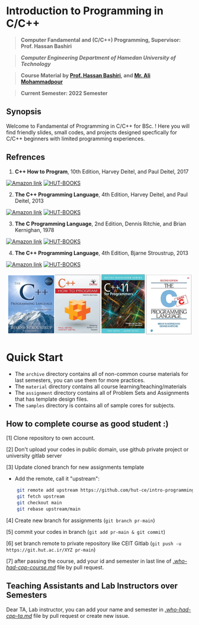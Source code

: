# **Introduction to Programming in C/C++**

> **Computer Fandamental and (C/C++) Programming, Supervisor: Prof. Hassan Bashiri**

> ***Computer Engineering Department of Hamedan University of Technology***

> **Course Material by [Prof. Hassan Bashiri](http://profs.hut.ac.ir/~bashiri), and [Mr. Ali Mohammadpour](https://github.com/alimpk)**

> **Current Semester: 2022 Semester**

## Synopsis
Welcome to Fandamental of Programming in C/C++ for BSc. ! Here you will find friendly slides, small codes, and projects designed specfically for C/C++ beginners with limited programming experiences.


## Refrences

1. **C++ How to Program**, 10th Edition, Harvey Deitel, and Paul Deitel, 2017 

[![Amazon link](https://img.shields.io/badge/AMAZON-LINK-orange)](https://www.amazon.com/How-Program-10th-Paul-Deitel/dp/0134448235/ref=sr_1_1?keywords=c%2B%2B+how+to+program&qid=1661446800&sr=8-1) [![HUT-BOOKS](https://img.shields.io/badge/HUT--BOOK-Download-green)]()

2. **The C++ Programming Language**, 4th Edition, Harvey Deitel, and Paul Deitel, 2013
   
[![Amazon link](https://img.shields.io/badge/AMAZON-LINK-orange)](https://www.amazon.com/C-11-Programmers-Deitel-Developer-ebook/dp/B00BY6DQVY/ref=sr_1_1?crid=CWFDSUYW5GQY&keywords=c%2B%2B+11+for+programmers&qid=1661446847&sprefix=c%2B%2B+11+for+programmers%2Caps%2C252&sr=8-1) [![HUT-BOOKS](https://img.shields.io/badge/HUT--BOOK-Download-green)]()

3. **The C Programming Language**, 2nd Edition, Dennis Ritchie, and Brian Kernighan, 1978
   
[![Amazon link](https://img.shields.io/badge/AMAZON-LINK-orange)](https://www.amazon.com/Programming-Language-2nd-Brian-Kernighan/dp/0131103628/ref=sr_1_1?keywords=the+c+programming+language+2nd+edition&qid=1661446721&sprefix=the+c+prog%2Caps%2C348&sr=8-1) [![HUT-BOOKS](https://img.shields.io/badge/HUT--BOOK-Download-green)]()

4. **The C++ Programming Language**, 4th Edition, Bjarne Stroustrup, 2013 
   
[![Amazon link](https://img.shields.io/badge/AMAZON-LINK-orange)](https://www.amazon.com/C-Programming-Language-4th/dp/0321563840/ref=sr_1_2?keywords=the+c+programming+language+2nd+edition&qid=1661446746&sprefix=the+c+prog%2Caps%2C348&sr=8-2) [![HUT-BOOKS](https://img.shields.io/badge/HUT--BOOK-Download-green)]()

<p align="center">
  <img width="800" src="./raw/img/references-covers.png">
</p>

# Quick Start

* The `archive` directory contains all of non-common course materials for last semesters, you can use them for more practices.
* The `material` directory contains all course learning/teaching/materials
* The `assignment` directory contains all of Problem Sets and Assignments that has template design files.
* The `samples` directory is contains all of sample cores for subjects.

## How to complete course as good student :)

[1] Clone repository to own account.

[2] Don't upload your codes in public domain, use github private project or university gitlab server

[3] Update cloned branch for new assignments template

* Add the remote, call it "upstream":
```bash 
    git remote add upstream https://github.com/hut-ce/intro-programming
    git fetch upstream
    git checkout main
    git rebase upstream/main
```

[4] Create new branch for assignments (`git branch pr-main`)

[5] commit your codes in branch (`git add pr-main & git commit`)

[6] set branch remote to private repository like CEIT Gitlab (`git push -u https://git.hut.ac.ir/XYZ pr-main`)

[7] after passing the course, add your id and semester in last line of [*.who-had-cpp-course.md*](./.who-had-cpp-course.md) file by pull request.

## Teaching Assistants and Lab Instructors over Semesters

Dear TA, Lab instructor, you can add your name and semester in [*.who-had-cpp-ta.md*](./.who-had-cpp-ta.md) file by pull request or create new issue.
